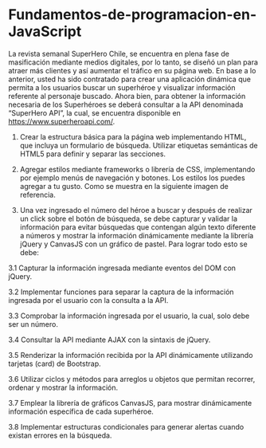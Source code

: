 # Fundamentos-de-programacion-en-JavaScript

La revista semanal SuperHero Chile, se encuentra en plena fase de masificación mediante
medios digitales, por lo tanto, se diseñó un plan para atraer más clientes y así aumentar el
tráfico en su página web.
En base a lo anterior, usted ha sido contratado para crear una aplicación dinámica que permita
a los usuarios buscar un superhéroe y visualizar información referente al personaje buscado.
Ahora bien, para obtener la información necesaria de los Superhéroes se deberá consultar a
la API denominada “SuperHero API”, la cual, se encuentra disponible en
https://www.superheroapi.com/.

1. Crear la estructura básica para la página web implementando HTML, que incluya un
formulario de búsqueda. Utilizar etiquetas semánticas de HTML5 para definir y
separar las secciones. 

2. Agregar estilos mediante frameworks o librería de CSS, implementando por ejemplo
menús de navegación y botones. Los estilos los puedes agregar a tu gusto. Como se
muestra en la siguiente imagen de referencia. 

3. Una vez ingresado el número del héroe a buscar y después de realizar un click sobre
el botón de búsqueda, se debe capturar y validar la información para evitar búsquedas
que contengan algún texto diferente a números y mostrar la información
dinámicamente mediante la librería jQuery y CanvasJS con un gráfico de pastel. Para
lograr todo esto se debe:

3.1 Capturar la información ingresada mediante eventos del DOM con jQuery. 

3.2 Implementar funciones para separar la captura de la información ingresada
por el usuario con la consulta a la API. 

3.3 Comprobar la información ingresada por el usuario, la cual, solo debe ser un
número. 

3.4 Consultar la API mediante AJAX con la sintaxis de jQuery. 

3.5 Renderizar la información recibida por la API dinámicamente utilizando
tarjetas (card) de Bootstrap. 

3.6 Utilizar ciclos y métodos para arreglos u objetos que permitan recorrer, ordenar
y mostrar la información. 

3.7 Emplear la librería de gráficos CanvasJS, para mostrar dinámicamente
información específica de cada superhéroe. 

3.8 Implementar estructuras condicionales para generar alertas cuando existan
errores en la búsqueda. 
